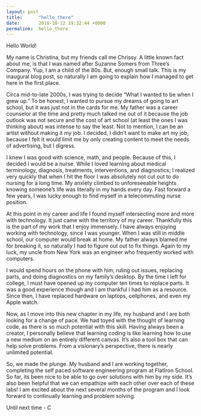 ```yaml
---
layout: post
title:      "hello_there"
date:       2018-10-12 19:32:44 +0000
permalink:  hello_there
---
```



Hello World!

My name is Christina, but my friends call me Chrissy. A little known fact about me, is that I was named after Suzanne Somers from Three’s Company. Yup, I am a child of the 80s. But, enough small talk. This is my inaugural blog post, so naturally I am going to explain how I managed to get here in the first place. 

Circa mid-to-late 2000s, I was trying to decide “What I wanted to be when I grew up.” To be honest, I wanted to pursue my dreams of going to art school, but it was just not in the cards for me. My father was a career counselor at the time and pretty much talked me out of it because the job outlook was not secure and the cost of art school (at least the ones I was thinking about) was intense to say the least. Not to mention, I can be an artist without making it my job. I decided, I didn’t want to make art my job, because I felt it would limit me by only creating content to meet the needs of advertising, but I digress. 

I knew I was good with science, math, and people. Because of this, I decided I would be a nurse. While I loved learning about medical terminology, diagnosis, treatments, interventions, and diagnostics; I realized very quickly that when I hit the floor I was absolutely not cut out to do nursing for a long time. My anxiety climbed to unforeseeable heights knowing someone’s life was literally in my hands every day. Fast forward a few years, I was lucky enough to find myself in a telecommuting nurse position.

At this point in my career and life I found myself intersecting more and more with technology. It just came with the territory of my career. Thankfully this is the part of my work that I enjoy immensely. I have always enjoying working with technology, since I was younger. When I was still in middle school, our computer would break at home. My father always blamed me for breaking it, so naturally I had to figure out out to fix things. Again to my luck, my uncle from New York was an engineer who frequently worked with computers. 

I would spend hours on the phone with him, ruling out issues, replacing parts, and doing diagnostics on my family’s desktop. By the time I left for college,  I must have opened up my computer ten times to replace parts. It was a good experience though and I am thankful I had him as a resource. Since then, I have replaced hardware on laptops, cellphones, and even my Apple watch. 

Now, as I move into this new chapter in my life, my husband and I are both looking for a change of pace. We had toyed with the thought of learning code, as there is so much potential with this skill. Having always been a creator, I personally believe that learning coding is like learning how to use a new medium on an entirely different canvas. It’s also a tool box that can help solve problems. From a visionary’s perspective, there is nearly unlimited potential. 

So, we made the plunge. My husband and I are working together, completing the self paced software engineering program at FlatIron School. So far, its been nice to be able to go over solutions with him by my side. It’s also been helpful that we can empathize with each other over each of these labs! I am excited about the next several months of the program and I look forward to continually learning and problem solving. 

Until next time - C 


